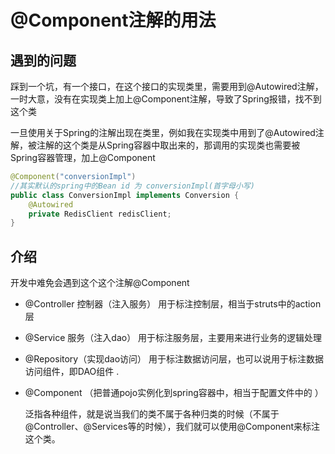 # @Component注解的用法



## 遇到的问题

踩到一个坑，有一个接口，在这个接口的实现类里，需要用到@Autowired注解，一时大意，没有在实现类上加上@Component注解，导致了Spring报错，找不到这个类

一旦使用关于Spring的注解出现在类里，例如我在实现类中用到了@Autowired注解，被注解的这个类是从Spring容器中取出来的，那调用的实现类也需要被Spring容器管理，加上@Component

```java
@Component("conversionImpl")
//其实默认的spring中的Bean id 为 conversionImpl(首字母小写)
public class ConversionImpl implements Conversion {
    @Autowired
    private RedisClient redisClient;
}
```

## 介绍

开发中难免会遇到这个这个注解@Component

- @Controller 控制器（注入服务）
   用于标注控制层，相当于struts中的action层

- @Service 服务（注入dao）
   用于标注服务层，主要用来进行业务的逻辑处理

- @Repository（实现dao访问）
   用于标注数据访问层，也可以说用于标注数据访问组件，即DAO组件
   .

- @Component （把普通pojo实例化到spring容器中，相当于配置文件中的 ）

  泛指各种组件，就是说当我们的类不属于各种归类的时候（不属于@Controller、@Services等的时候），我们就可以使用@Component来标注这个类。

